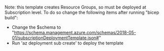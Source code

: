 Note: this template creates Resource Groups, so must be deployed at Subscription level. To do so change the following items after running "bicep build":
- Change the $schema to "https://schema.management.azure.com/schemas/2018-05-01/subscriptionDeploymentTemplate.json#"
- Run 'az deployment sub create' to deploy the template